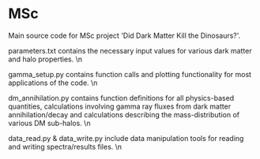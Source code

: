 # MSc
Main source code for MSc project 'Did Dark Matter Kill the Dinosaurs?'.

parameters.txt contains the necessary input values for various dark matter and halo properties. \n

gamma_setup.py contains function calls and plotting functionality for most applications of the code. \n

dm_annihilation.py contains function definitions for all physics-based quantities, calculations involving gamma ray fluxes from dark matter annihilation/decay and calculations describing the mass-distribution of various DM sub-halos. \n

data_read.py & data_write.py include data manipulation tools for reading and writing spectra/results files. \n
